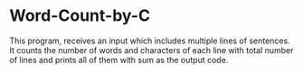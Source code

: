# Word-Count-by-C
This program, receives an input which includes multiple lines of sentences. It counts the number of words and characters of each line with total number of lines and prints all of them with sum as the output code.
